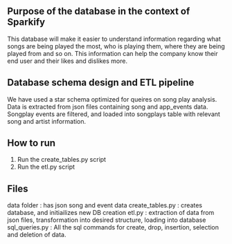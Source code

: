 
## Purpose of the database in the context of Sparkify 
This database will make it easier to understand information regarding what songs are being played the most, who is playing them, where they are 
being played from and so on. This information can help the company know their end user and their likes and dislikes more. 

## Database schema design and ETL pipeline 
We have used a star schema optimized for queires on song play analysis. 
Data is extracted from json files containing song and app_events data.
Songplay events are filtered, and loaded into songplays table with relevant song and artist information. 

## How to run 
1. Run the create_tables.py script
2. Run the etl.py script

## Files 
data folder : has json song and event data
create_tables.py : creates database, and initiailizes new DB creation
etl.py : extraction of data from json files, transformation into desired structure, loading into database
sql_queries.py : All the sql commands for create, drop, insertion, selection and deletion of data. 



